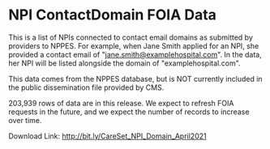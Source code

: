 # NPI ContactDomain FOIA Data

This is a list of NPIs connected to contact email domains as submitted by providers to NPPES. For example, when Jane Smith applied for an NPI, she provided a contact email of "jane.smith@examplehospital.com". In the data, her NPI will be listed alongside the domain of "examplehospital.com".

This data comes from the NPPES database, but is NOT currently included in the public dissemination file provided by CMS. 

203,939 rows of data are in this release. We expect to refresh FOIA requests in the future, and we expect the number of records to increase over time. 

Download Link: http://bit.ly/CareSet_NPI_Domain_April2021
